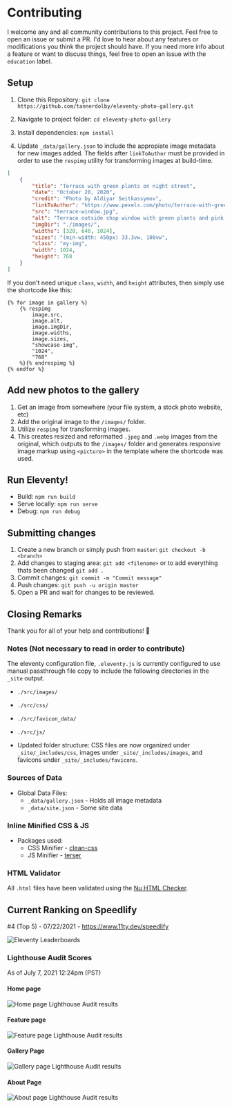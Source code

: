 # Contributing

I welcome any and all community contributions to this project. Feel free to open an issue or submit a PR. I'd love to hear about any features or modifications you think the project should have. If you need more info about a feature or want to discuss things, feel free to open an issue with the `education` label. 

## Setup

1. Clone this Repository: `git clone https://github.com/tannerdolby/eleventy-photo-gallery.git`

2. Navigate to project folder: `cd eleventy-photo-gallery`

3. Install dependencies: `npm install`

4. Update `_data/gallery.json` to include the appropiate image metadata for new images added. The fields after `linkToAuthor` must be provided in order to use the `respimg` utility for transforming images at build-time.

```json
[
    {
        "title": "Terrace with green plants on night street",
        "date": "October 20, 2020",
        "credit": "Photo by Aldiyar Seitkassymov",
        "linkToAuthor": "https://www.pexels.com/photo/terrace-with-green-plants-on-night-street-3100835/",
        "src": "terrace-window.jpg",
        "alt": "Terrace outside shop window with green plants and pink tree on night street",
        "imgDir": "./images/",
        "widths": [320, 640, 1024],
        "sizes": "(min-width: 450px) 33.3vw, 100vw",
        "class": "my-img",
        "width": 1024,
        "height": 768
    }
]
```

If you don't need unique `class`, `width`, and `height` attributes, then simply use the shortcode like this:

```
{% for image in gallery %}
    {% respimg 
        image.src,
        image.alt,
        image.imgDir,
        image.widths,
        image.sizes,
        "showcase-img",
        "1024",
        "768"
    %}{% endrespimg %}
{% endfor %}
```

## Add new photos to the gallery
1. Get an image from somewhere (your file system, a stock photo website, etc)
2. Add the original image to the `/images/` folder.
3. Utilize `respimg` for transforming images.
4. This creates resized and reformatted `.jpeg` and `.webp` images from the original, which outputs to the `/images/` folder and generates responsive image markup using `<picture>` in the template where the shortcode was used.

## Run Eleventy! 
- Build: `npm run build`
- Serve locally: `npm run serve`
- Debug: `npm run debug`

## Submitting changes

1. Create a new branch or simply push from `master`: `git checkout -b <branch>`
2. Add changes to staging area: `git add <filename>` or to add everything thats been changed `git add .`
3. Commit changes: `git commit -m "Commit message"`
4. Push changes: `git push -u origin master` 
5. Open a PR and wait for changes to be reviewed.

## Closing Remarks
Thank you for all of your help and contributions! 🚀

### Notes (Not necessary to read in order to contribute)
The eleventy configuration file, `.eleventy.js` is currently configured to use manual passthrough file copy to include the following directories in the `_site` output. 

- `./src/images/`
- `./src/css/`
- `./src/favicon_data/`
- `./src/js/` 

- Updated folder structure: CSS files are now organized under `_site/_includes/css`, images under `_site/_includes/images`, and favicons under `_site/_includes/favicons`.

### Sources of Data
* Global Data Files: 
    * `_data/gallery.json` - Holds all image metadata
    * `_data/site.json` - Some site data

### Inline Minified CSS & JS
- Packages used:
    - CSS Minifier - [clean-css](https://github.com/jakubpawlowicz/clean-css)
    - JS Minifier - [terser](https://github.com/terser/terser)

### HTML Validator
All `.html` files have been validated using the [Nu HTML Checker](https://validator.w3.org/).

## Current Ranking on Speedlify

#4 (Top 5) - 07/22/2021 - https://www.11ty.dev/speedlify

![Eleventy Leaderboards](https://user-images.githubusercontent.com/48612525/126697505-92204180-5546-44d2-be42-8210c5d39ca6.png)

### Lighthouse Audit Scores 
As of July 7, 2021 12:24pm (PST)

#### Home page

![Home page Lighthouse Audit results](https://user-images.githubusercontent.com/48612525/126694878-8f42aad8-562e-4a76-bcc9-9feea3a9abdc.png)

#### Feature page

![Feature page Lighthouse Audit results](https://user-images.githubusercontent.com/48612525/126696957-714cad9e-f764-4318-b510-f5c5453f3a24.png)

#### Gallery Page

![Gallery page Lighthouse Audit results](https://user-images.githubusercontent.com/48612525/126696676-8c3bbc7d-9618-4cf6-accd-3b6172e7f2c1.png)

#### About Page

![About page Lighthouse Audit results](https://user-images.githubusercontent.com/48612525/126697060-3e00a210-9772-4f6f-9738-2126755a0639.png)
